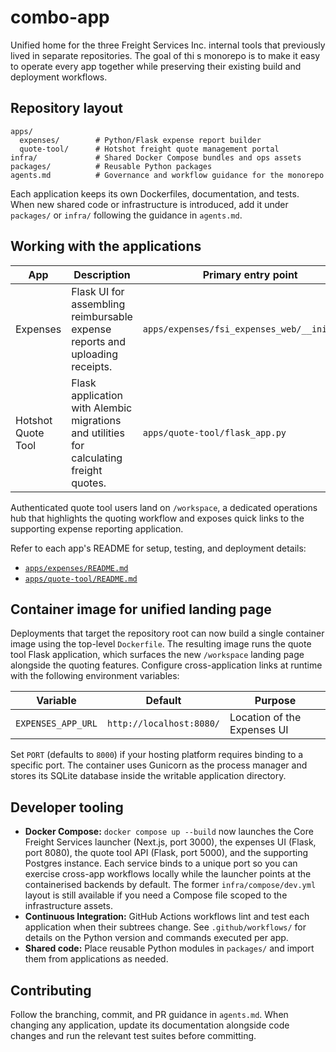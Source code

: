# combo-app

Unified home for the three Freight Services Inc. internal tools that previously lived in separate repositories. The goal of thi
s monorepo is to make it easy to operate every app together while preserving their existing build and deployment workflows.

## Repository layout

```text
apps/
  expenses/        # Python/Flask expense report builder
  quote-tool/      # Hotshot freight quote management portal
infra/             # Shared Docker Compose bundles and ops assets
packages/          # Reusable Python packages
agents.md          # Governance and workflow guidance for the monorepo
```

Each application keeps its own Dockerfiles, documentation, and tests. When new shared code or infrastructure is introduced, add
 it under `packages/` or `infra/` following the guidance in `agents.md`.

## Working with the applications

| App | Description | Primary entry point |
| --- | ----------- | ------------------- |
| Expenses | Flask UI for assembling reimbursable expense reports and uploading receipts. | `apps/expenses/fsi_expenses_web/__init__.py` |
| Hotshot Quote Tool | Flask application with Alembic migrations and utilities for calculating freight quotes. | `apps/quote-tool/flask_app.py` |

Authenticated quote tool users land on `/workspace`, a dedicated operations hub
that highlights the quoting workflow and exposes quick links to the supporting
expense reporting application.

Refer to each app's README for setup, testing, and deployment details:

- [`apps/expenses/README.md`](apps/expenses/README.md)
- [`apps/quote-tool/README.md`](apps/quote-tool/README.md)

## Container image for unified landing page

Deployments that target the repository root can now build a single container
image using the top-level `Dockerfile`. The resulting image runs the quote tool
Flask application, which surfaces the new `/workspace` landing page alongside
the quoting features. Configure cross-application links at runtime with the
following environment variables:

| Variable | Default | Purpose |
| --- | --- | --- |
| `EXPENSES_APP_URL` | `http://localhost:8080/` | Location of the Expenses UI |

Set `PORT` (defaults to `8000`) if your hosting platform requires binding to a
specific port. The container uses Gunicorn as the process manager and stores its
SQLite database inside the writable application directory.

## Developer tooling

- **Docker Compose:** `docker compose up --build` now launches the Core Freight Services launcher (Next.js, port 3000), the expenses UI (Flask, port 8080), the quote tool API (Flask, port 5000), and the supporting Postgres instance. Each service binds to a unique port so you can exercise cross-app workflows locally while the launcher points at the containerised backends by default. The former `infra/compose/dev.yml` layout is still available if you need a Compose file scoped to the infrastructure assets.
- **Continuous Integration:** GitHub Actions workflows lint and test each application when their subtrees change. See `.github/workflows/` for details on the Python version and commands executed per app.
- **Shared code:** Place reusable Python modules in `packages/` and import them from applications as needed.

## Contributing

Follow the branching, commit, and PR guidance in `agents.md`. When changing any application, update its documentation alongside
code changes and run the relevant test suites before committing.
